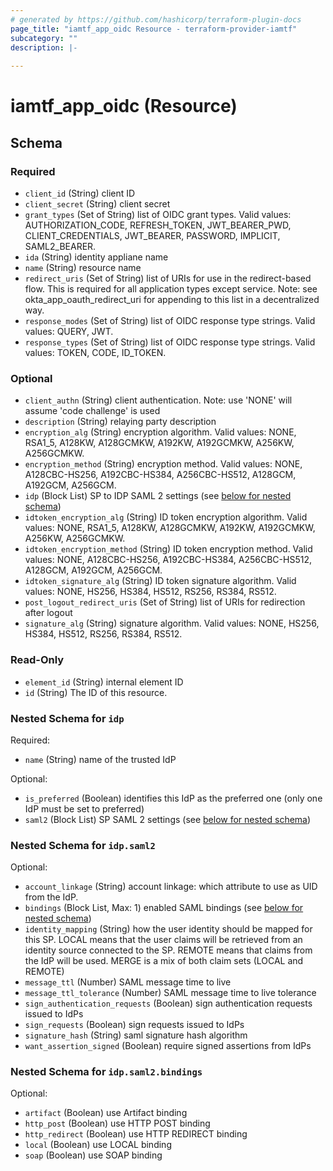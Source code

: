 ```yaml
---
# generated by https://github.com/hashicorp/terraform-plugin-docs
page_title: "iamtf_app_oidc Resource - terraform-provider-iamtf"
subcategory: ""
description: |-
  
---
```


# iamtf_app_oidc (Resource)





<!-- schema generated by tfplugindocs -->
## Schema

### Required

- `client_id` (String) client ID
- `client_secret` (String) client secret
- `grant_types` (Set of String) list of OIDC grant types. Valid values: AUTHORIZATION_CODE, REFRESH_TOKEN, JWT_BEARER_PWD, CLIENT_CREDENTIALS, JWT_BEARER, PASSWORD, IMPLICIT, SAML2_BEARER.
- `ida` (String) identity appliane name
- `name` (String) resource name
- `redirect_uris` (Set of String) list of URIs for use in the redirect-based flow. This is required for all application types except service. Note: see okta_app_oauth_redirect_uri for appending to this list in a decentralized way.
- `response_modes` (Set of String) list of OIDC response type strings. Valid values: QUERY, JWT.
- `response_types` (Set of String) list of OIDC response type strings. Valid values: TOKEN, CODE, ID_TOKEN.

### Optional

- `client_authn` (String) client authentication. Note: use 'NONE' will assume 'code challenge' is used
- `description` (String) relaying party description
- `encryption_alg` (String) encryption algorithm. Valid values: NONE, RSA1_5, A128KW, A128GCMKW, A192KW, A192GCMKW, A256KW, A256GCMKW.
- `encryption_method` (String) encryption method. Valid values: NONE, A128CBC-HS256, A192CBC-HS384, A256CBC-HS512, A128GCM, A192GCM, A256GCM.
- `idp` (Block List) SP to IDP SAML 2 settings (see [below for nested schema](#nestedblock--idp))
- `idtoken_encryption_alg` (String) ID token encryption algorithm. Valid values: NONE, RSA1_5, A128KW, A128GCMKW, A192KW, A192GCMKW, A256KW, A256GCMKW.
- `idtoken_encryption_method` (String) ID token encryption method. Valid values: NONE, A128CBC-HS256, A192CBC-HS384, A256CBC-HS512, A128GCM, A192GCM, A256GCM.
- `idtoken_signature_alg` (String) ID token signature algorithm. Valid values: NONE, HS256, HS384, HS512, RS256, RS384, RS512.
- `post_logout_redirect_uris` (Set of String) list of URIs for redirection after logout
- `signature_alg` (String) signature algorithm. Valid values: NONE, HS256, HS384, HS512, RS256, RS384, RS512.

### Read-Only

- `element_id` (String) internal element ID
- `id` (String) The ID of this resource.

<a id="nestedblock--idp"></a>
### Nested Schema for `idp`

Required:

- `name` (String) name of the trusted IdP

Optional:

- `is_preferred` (Boolean) identifies this IdP as the preferred one (only one IdP must be set to preferred)
- `saml2` (Block List) SP SAML 2 settings (see [below for nested schema](#nestedblock--idp--saml2))

<a id="nestedblock--idp--saml2"></a>
### Nested Schema for `idp.saml2`

Optional:

- `account_linkage` (String) account linkage: which attribute to use as UID from the IdP.
- `bindings` (Block List, Max: 1) enabled SAML bindings (see [below for nested schema](#nestedblock--idp--saml2--bindings))
- `identity_mapping` (String) how the user identity should be mapped for this SP. LOCAL means that the user claims will be retrieved from an identity source connected to the SP.  REMOTE means that claims from the IdP will be used. MERGE is a mix of both claim sets (LOCAL and REMOTE)
- `message_ttl` (Number) SAML message time to live
- `message_ttl_tolerance` (Number) SAML message time to live tolerance
- `sign_authentication_requests` (Boolean) sign authentication requests issued to IdPs
- `sign_requests` (Boolean) sign requests issued to IdPs
- `signature_hash` (String) saml signature hash algorithm
- `want_assertion_signed` (Boolean) require signed assertions from IdPs

<a id="nestedblock--idp--saml2--bindings"></a>
### Nested Schema for `idp.saml2.bindings`

Optional:

- `artifact` (Boolean) use Artifact binding
- `http_post` (Boolean) use HTTP POST binding
- `http_redirect` (Boolean) use HTTP REDIRECT binding
- `local` (Boolean) use LOCAL binding
- `soap` (Boolean) use SOAP binding


